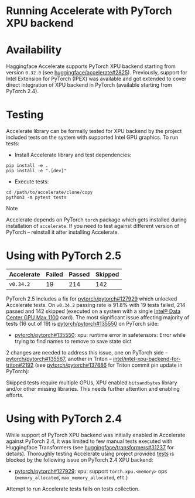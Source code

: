 # Running Accelerate with PyTorch XPU backend

# Availability

Haggingface Accelerate supports PyTorch XPU backend starting from version `0.32.0` (see [huggingface/accelerate#2825]). Previously, support for Intel Extension for PyTorch (IPEX) was available and got extended to cover direct integration of XPU backend in PyTorch (available starting from PyTorch 2.4).

# Testing

Accelerate library can be formally tested for XPU backend by the project included tests on the system with supported Intel GPU graphics. To run tests:

* Install Accelerate library and test dependencies:

```
pip install -e .
pip install -e ".[dev]"
```

* Execute tests:

```
cd /path/to/accelerate/clone/copy
python3 -m pytest tests
```

> [!NOTE]
> Accelerate depends on PyTorch `torch` package which gets installed during installation of `accelerate`. If you need to test against different version of PyTorch – reinstall it after installing Accelerate.

# Using with PyTorch 2.5

| Accelerate | Failed | Passed | Skipped |
| --- | --- | --- | --- |
| `v0.34.2` | 19 | 214 | 142 |

PyTorch 2.5 includes a fix for [pytorch/pytorch#127929] which unlocked Accelerate tests. On `v0.34.2` passing rate is 91.8% with 19 tests failed, 214 passed and 142 skipped (executed on a system with a single [Intel® Data Center GPU Max 1100] card). The most significant issue affecting majority of tests (16 out of 19) is [pytorch/pytorch#135550] on PyTorch side:

* [pytorch/pytorch#135550]: xpu: runtime error in safetensors: Error while trying to find names to remove to save state dict

2 changes are needed to address this issue, one on PyTorch side – [pytorch/pytorch#135567], another in Triton – [intel/intel-xpu-backend-for-triton#2192] (see [pytorch/pytorch#137886] for Triton commit pin update in PyTorch):

Skipped tests require multiple GPUs, XPU enabled `bitsandbytes` library and/or other missing libraries. This needs further attention and enabling efforts.

# Using with PyTorch 2.4

While support of PyTorch XPU backend was initially enabled in Accelerate against PyTorch 2.4, it was limited to few manual tests executed with Huggingface Transformers (see [huggingface/transformers#31237] for details). Thoroughly testing Accelerate using project provided [tests](https://github.com/huggingface/accelerate/tree/main/tests) is blocked by the following issue on PyTorch 2.4 XPU backend:

* [pytorch/pytorch#127929]: xpu: support `torch.xpu.<memory>` ops (`memory_allocated`, `max_memory_allocated`, etc.)

Attempt to run Accelerate tests fails on tests collection.

[Intel® Data Center GPU Max 1100]: https://ark.intel.com/content/www/us/en/ark/products/232876/intel-data-center-gpu-max-1100.html

[pytorch/pytorch#127929]: https://github.com/pytorch/pytorch/issues/127929
[pytorch/pytorch#135550]: https://github.com/pytorch/pytorch/issues/135550

[pytorch/pytorch#135567]: https://github.com/pytorch/pytorch/pull/135567
[pytorch/pytorch#137886]: https://github.com/pytorch/pytorch/pull/137886

[intel/intel-xpu-backend-for-triton#2192]: https://github.com/intel/intel-xpu-backend-for-triton/pull/2192

[huggingface/accelerate#2825]: https://github.com/huggingface/accelerate/pull/2825

[huggingface/transformers#31237]: https://github.com/huggingface/transformers/issues/31237
